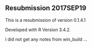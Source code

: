 ## Resubmission 2017SEP19

This is a resubmission of version 0.1.4.1

Developed with R Version 3.4.2.

I did not get any notes from win_build ...

